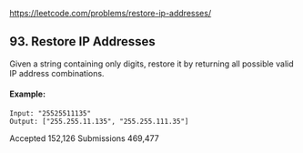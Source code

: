 https://leetcode.com/problems/restore-ip-addresses/

## 93. Restore IP Addresses

Given a string containing only digits, restore it by returning all possible valid IP address combinations.

#### Example:
```
Input: "25525511135"
Output: ["255.255.11.135", "255.255.111.35"]
```

Accepted 152,126
Submissions 469,477

